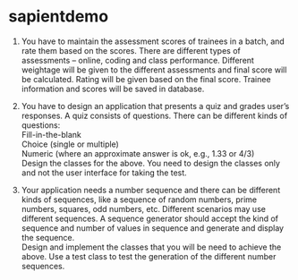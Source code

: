 # sapientdemo

1. You have to maintain the assessment scores of trainees in a batch, and rate them based on the scores. There are different types of assessments – online, coding and class performance. Different weightage will be given to the different assessments and final score will be calculated. Rating will be given based on the final score. Trainee information and scores will be saved in database.

2. You have to design an application that presents a quiz and grades user’s responses. A quiz consists of questions. There can be different kinds of questions:<br />
    Fill-in-the-blank<br />
    Choice (single or multiple)<br />
    Numeric (where an approximate answer is ok, e.g., 1.33 or 4/3)<br />
Design the classes for the above. You need to design the classes only and not the user interface for taking the test.

3. Your application needs a number sequence and there can be different kinds of sequences, like a sequence of random numbers, prime numbers, squares, odd numbers, etc. Different scenarios may use different sequences. A sequence generator should accept the kind of sequence and number of values in sequence and generate and display the sequence.<br />
Design and implement the classes that you will be need to achieve the above. Use a test class to test the generation of the different number sequences.
